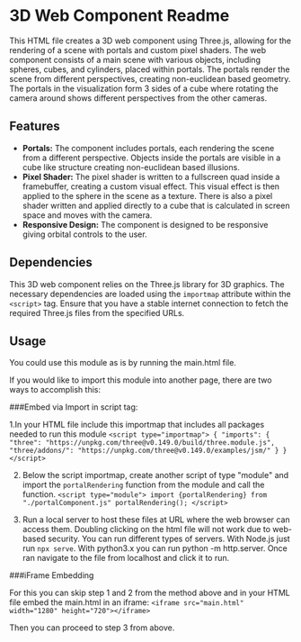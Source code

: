 # 3D Web Component Readme

This HTML file creates a 3D web component using Three.js, allowing for the rendering of a scene with portals and custom pixel shaders. The web component consists of a main scene with various objects, including spheres, cubes, and cylinders, placed within portals. The portals render the scene from different perspectives, creating non-euclidean based geometry. The portals in the visualization form 3 sides of a cube where rotating the camera around shows 
different perspectives from the other cameras.

## Features

- **Portals:** The component includes portals, each rendering the scene from a different perspective. Objects inside the portals are visible in a cube like structure creating non-euclidean based illusions.
- **Pixel Shader:** The pixel shader is written to a fullscreen quad inside a framebuffer, creating a custom visual effect. This visual effect is then applied to the sphere in the scene as a texture. There is also a pixel shader written and applied directly to a cube that is calculated in screen space and moves with the camera.
- **Responsive Design:** The component is designed to be responsive giving orbital controls to the user.

## Dependencies

This 3D web component relies on the Three.js library for 3D graphics. The necessary dependencies are loaded using the `importmap` attribute within the `<script>` tag. Ensure that you have a stable internet connection to fetch the required Three.js files from the specified URLs.

## Usage

You could use this module as is by running the main.html file.

If you would like to import this module into another page, there are two ways to accomplish this:

###Embed via Import in script tag:

1.In your HTML file include this importmap that includes all packages needed to run this module
    `<script type="importmap">
        {
            "imports": {
                "three": "https://unpkg.com/three@v0.149.0/build/three.module.js",
                "three/addons/": "https://unpkg.com/three@v0.149.0/examples/jsm/"
            }
        }
    </script>`

2. Below the script importmap, create another script of type "module" and import the `portalRendering` function from the module and call the function.
    `<script type="module">
        import {portalRendering} from "./portalComponent.js"
        portalRendering();
    </script>`

3. Run a local server to host these files at URL where the web browser can access them. Doubling clicking on the html file will not work due to web-based security. You can run different types of servers. With Node.js just run `npx serve`. With python3.x you can run python -m http.server. Once ran navigate to the file from localhost and click it to run.

###iFrame Embedding

For this you can skip step 1 and 2 from the method above and in your HTML file embed the main.html in an iframe:
`<iframe src="main.html" width="1280" height="720"></iframe>`

Then you can proceed to step 3 from above.
